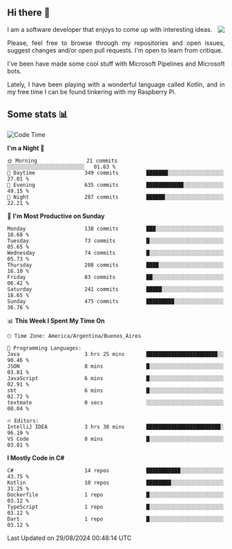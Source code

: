 ## Hi there :slightly_smiling_face:

<img src="https://github-readme-stats.vercel.app/api?username=victorgrycuk&show_icons=true&count_private=true&title_color=F7941E&icon_color=F7941E" align="right">

<p align="justify">
I am a software developer that enjoys to come up with interesting ideas.
<p/>

<p align= "justify">
Please, feel free to browse through my repositories and open issues, suggest changes and/or open pull requests. I'm open to learn from critique.
<p/>


<p align= "justify">
I've been have made some cool stuff with Microsoft Pipelines and Microsoft bots.
<p/>

<p align= "justify">
Lately, I have been playing with a wonderful language called Kotlin, and in my free time I can be found tinkering with my Raspberry Pi.
<p/>

## Some stats :bar_chart:
<!--START_SECTION:waka-->
![Code Time](http://img.shields.io/badge/Code%20Time-2%2C089%20hrs%2058%20mins-blue)

**I'm a Night 🦉** 

```text
🌞 Morning                21 commits          ░░░░░░░░░░░░░░░░░░░░░░░░░   01.63 % 
🌆 Daytime                349 commits         ███████░░░░░░░░░░░░░░░░░░   27.01 % 
🌃 Evening                635 commits         ████████████░░░░░░░░░░░░░   49.15 % 
🌙 Night                  287 commits         ██████░░░░░░░░░░░░░░░░░░░   22.21 % 
```
📅 **I'm Most Productive on Sunday** 

```text
Monday                   138 commits         ███░░░░░░░░░░░░░░░░░░░░░░   10.68 % 
Tuesday                  73 commits          █░░░░░░░░░░░░░░░░░░░░░░░░   05.65 % 
Wednesday                74 commits          █░░░░░░░░░░░░░░░░░░░░░░░░   05.73 % 
Thursday                 208 commits         ████░░░░░░░░░░░░░░░░░░░░░   16.10 % 
Friday                   83 commits          ██░░░░░░░░░░░░░░░░░░░░░░░   06.42 % 
Saturday                 241 commits         █████░░░░░░░░░░░░░░░░░░░░   18.65 % 
Sunday                   475 commits         █████████░░░░░░░░░░░░░░░░   36.76 % 
```


📊 **This Week I Spent My Time On** 

```text
🕑︎ Time Zone: America/Argentina/Buenos_Aires

💬 Programming Languages: 
Java                     3 hrs 25 mins       ███████████████████████░░   90.46 % 
JSON                     8 mins              █░░░░░░░░░░░░░░░░░░░░░░░░   03.81 % 
JavaScript               6 mins              █░░░░░░░░░░░░░░░░░░░░░░░░   02.91 % 
sbt                      6 mins              █░░░░░░░░░░░░░░░░░░░░░░░░   02.72 % 
textmate                 0 secs              ░░░░░░░░░░░░░░░░░░░░░░░░░   00.04 % 

🔥 Editors: 
IntelliJ IDEA            3 hrs 38 mins       ████████████████████████░   96.19 % 
VS Code                  8 mins              █░░░░░░░░░░░░░░░░░░░░░░░░   03.81 % 
```

**I Mostly Code in C#** 

```text
C#                       14 repos            ███████████░░░░░░░░░░░░░░   43.75 % 
Kotlin                   10 repos            ████████░░░░░░░░░░░░░░░░░   31.25 % 
Dockerfile               1 repo              █░░░░░░░░░░░░░░░░░░░░░░░░   03.12 % 
TypeScript               1 repo              █░░░░░░░░░░░░░░░░░░░░░░░░   03.12 % 
Dart                     1 repo              █░░░░░░░░░░░░░░░░░░░░░░░░   03.12 % 
```




 Last Updated on 29/08/2024 00:48:14 UTC
<!--END_SECTION:waka-->
